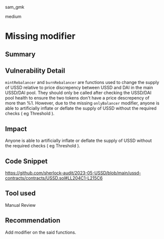 sam_gmk

medium

# Missing modifier

## Summary

## Vulnerability Detail
`mintRebalancer` and `burnRebalancer` are functions used to change the supply of USSD relative to price discrepency between USSD and DAI in the main USSD/DAI pool. They should only be called after checking the USSD/DAI pool health to ensure the two tokens don't have a price descrepency of more than %1. However, due to the missing `onlyBalancer` modifier, anyone is able to artificially inflate or deflate the supply of USSD without the required checks ( eg Threshold ). 
## Impact
Anyone is able to artificially inflate or deflate the supply of USSD without the required checks ( eg Threshold ). 
## Code Snippet
https://github.com/sherlock-audit/2023-05-USSD/blob/main/ussd-contracts/contracts/USSD.sol#LL204C1-L215C6 

## Tool used

Manual Review

## Recommendation
Add modifier on the said functions.
